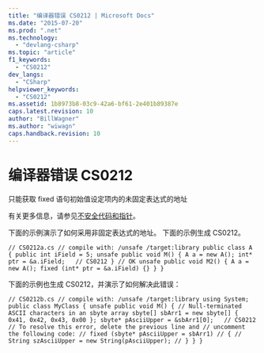 ```yaml
---
title: "编译器错误 CS0212 | Microsoft Docs"
ms.date: "2015-07-20"
ms.prod: ".net"
ms.technology: 
  - "devlang-csharp"
ms.topic: "article"
f1_keywords: 
  - "CS0212"
dev_langs: 
  - "CSharp"
helpviewer_keywords: 
  - "CS0212"
ms.assetid: 1b8973b8-03c9-42a6-bf61-2e401b89387e
caps.latest.revision: 10
author: "BillWagner"
ms.author: "wiwagn"
caps.handback.revision: 10
---
```

# 编译器错误 CS0212
只能获取 fixed 语句初始值设定项内的未固定表达式的地址  
  
 有关更多信息，请参见[不安全代码和指针](../../csharp/programming-guide/unsafe-code-pointers/index.md)。  
  
 下面的示例演示了如何采用非固定表达式的地址。 下面的示例生成 CS0212。  
  
```  
// CS0212a.cs // compile with: /unsafe /target:library public class A { public int iField = 5; unsafe public void M() { A a = new A(); int* ptr = &a.iField;   // CS0212 } // OK unsafe public void M2() { A a = new A(); fixed (int* ptr = &a.iField) {} } }  
```  
  
 下面的示例也生成 CS0212，并演示了如何解决此错误：  
  
```  
// CS0212b.cs // compile with: /unsafe /target:library using System; public class MyClass { unsafe public void M() { // Null-terminated ASCII characters in an sbyte array sbyte[] sbArr1 = new sbyte[] { 0x41, 0x42, 0x43, 0x00 }; sbyte* pAsciiUpper = &sbArr1[0];   // CS0212 // To resolve this error, delete the previous line and // uncomment the following code: // fixed (sbyte* pAsciiUpper = sbArr1) // { //    String szAsciiUpper = new String(pAsciiUpper); // } } }  
```